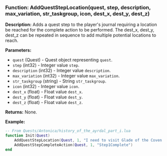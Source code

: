 ### Function: AddQuestStepLocation(quest, step, description, max_variation, str_taskgroup, icon, dest_x, dest_y, dest_z)

**Description:**
Adds a quest step to the player's journal requiring a location be reached for the complete action to be performed.  The dest_x, dest_y, dest_z can be repeated in sequence to add multiple potential locations to reach.

**Parameters:**
- `quest` (Quest) - Quest object representing `quest`.
- `step` (int32) - Integer value `step`.
- `description` (int32) - Integer value `description`.
- `max_variation` (int32) - Integer value `max_variation`.
- `str_taskgroup` (string) - String `str_taskgroup`.
- `icon` (int32) - Integer value `icon`.
- `dest_x` (float) - Float value `dest_x`.
- `dest_y` (float) - Float value `dest_y`.
- `dest_z` (float) - Float value `dest_z`.

**Returns:** None.

**Example:**

```lua
-- From Quests/Antonica/history_of_the_ayrdal_part_i.lua
function Init(Quest)
	AddQuestStepLocation(Quest, 1, "I need to visit Glade of the Coven.", 10, "I would like to visit the Glade of the Coven in Antonica.", 11, 160, -24, 441)
	AddQuestStepCompleteAction(Quest, 1, "Step1Complete")
end
```
